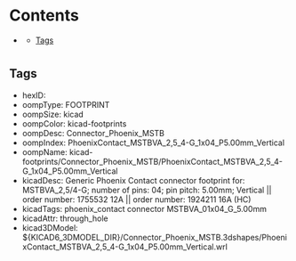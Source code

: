 



Contents
========

* [](#)
	* [Tags](#tags)

# 

## Tags

- hexID: 
- oompType: FOOTPRINT
- oompSize: kicad
- oompColor: kicad-footprints
- oompDesc: Connector_Phoenix_MSTB
- oompIndex: PhoenixContact_MSTBVA_2,5_4-G_1x04_P5.00mm_Vertical
- oompName: kicad-footprints/Connector_Phoenix_MSTB/PhoenixContact_MSTBVA_2,5_4-G_1x04_P5.00mm_Vertical
- kicadDesc: Generic Phoenix Contact connector footprint for: MSTBVA_2,5/4-G; number of pins: 04; pin pitch: 5.00mm; Vertical || order number: 1755532 12A || order number: 1924211 16A (HC)
- kicadTags: phoenix_contact connector MSTBVA_01x04_G_5.00mm
- kicadAttr: through_hole
- kicad3DModel: ${KICAD6_3DMODEL_DIR}/Connector_Phoenix_MSTB.3dshapes/PhoenixContact_MSTBVA_2,5_4-G_1x04_P5.00mm_Vertical.wrl
